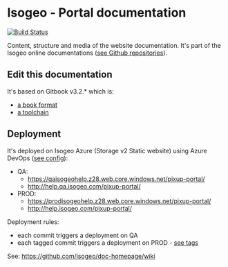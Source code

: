 # Isogeo - Portal documentation

[![Build Status](https://dev.azure.com/isogeo/Documentations/_apis/build/status/isogeo.doc-portal-pixup-admin?branchName=master)](https://dev.azure.com/isogeo/Documentations/_build/latest?definitionId=31&branchName=master)

Content, structure and media of the website documentation. It's part of the Isogeo online documentations ([see Github repositories](https://github.com/search?q=topic%3Adocumentation+org%3Aisogeo&type=Repositories)).

## Edit this documentation

It's based on Gitbook v3.2.* which is:

* [a book format](https://github.com/GitbookIO/gitbook)
* [a toolchain](https://toolchain.gitbook.com/)

## Deployment

It's deployed on Isogeo Azure (Storage v2 Static website) using Azure DevOps ([see config](https://github.com/isogeo/doc-portal-pixup-admin/blob/master/azure-pipelines.yml)):

* QA:
  * <https://qaisogeohelp.z28.web.core.windows.net/pixup-portal/>
  * <http://help.qa.isogeo.com/pixup-portal/>
* PROD:
  * <https://prodisogeohelp.z28.web.core.windows.net/pixup-portal/>
  * <http://help.isogeo.com/pixup-portal/>

Deployment rules:

* each commit triggers a deployment on QA
* each tagged commit triggers a deployment on PROD - [see tags](https://github.com/isogeo/doc-portal-pixup-admin/tags)

See: <https://github.com/isogeo/doc-homepage/wiki>
